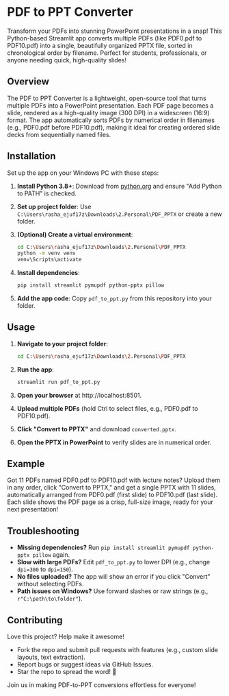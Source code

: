 # PDF to PPT Converter

Transform your PDFs into stunning PowerPoint presentations in a snap! This Python-based Streamlit app converts multiple PDFs (like PDF0.pdf to PDF10.pdf) into a single, beautifully organized PPTX file, sorted in chronological order by filename. Perfect for students, professionals, or anyone needing quick, high-quality slides!

## Overview
The PDF to PPT Converter is a lightweight, open-source tool that turns multiple PDFs into a PowerPoint presentation. Each PDF page becomes a slide, rendered as a high-quality image (300 DPI) in a widescreen (16:9) format. The app automatically sorts PDFs by numerical order in filenames (e.g., PDF0.pdf before PDF10.pdf), making it ideal for creating ordered slide decks from sequentially named files.

## Installation
Set up the app on your Windows PC with these steps:

1. **Install Python 3.8+**: Download from [python.org](https://python.org) and ensure "Add Python to PATH" is checked.

2. **Set up project folder**: Use `C:\Users\rasha_ejuf17z\Downloads\2.Personal\PDF_PPTX` or create a new folder.

3. **(Optional) Create a virtual environment**:
   ```bash
   cd C:\Users\rasha_ejuf17z\Downloads\2.Personal\PDF_PPTX
   python -m venv venv
   venv\Scripts\activate
   ```

4. **Install dependencies**:
   ```bash
   pip install streamlit pymupdf python-pptx pillow
   ```

5. **Add the app code**: Copy `pdf_to_ppt.py` from this repository into your folder.

## Usage

1. **Navigate to your project folder**:
   ```bash
   cd C:\Users\rasha_ejuf17z\Downloads\2.Personal\PDF_PPTX
   ```

2. **Run the app**:
   ```bash
   streamlit run pdf_to_ppt.py
   ```

3. **Open your browser** at http://localhost:8501.

4. **Upload multiple PDFs** (hold Ctrl to select files, e.g., PDF0.pdf to PDF10.pdf).

5. **Click "Convert to PPTX"** and download `converted.pptx`.

6. **Open the PPTX in PowerPoint** to verify slides are in numerical order.

## Example
Got 11 PDFs named PDF0.pdf to PDF10.pdf with lecture notes? Upload them in any order, click "Convert to PPTX," and get a single PPTX with 11 slides, automatically arranged from PDF0.pdf (first slide) to PDF10.pdf (last slide). Each slide shows the PDF page as a crisp, full-size image, ready for your next presentation!

## Troubleshooting

- **Missing dependencies?** Run `pip install streamlit pymupdf python-pptx pillow` again.
- **Slow with large PDFs?** Edit `pdf_to_ppt.py` to lower DPI (e.g., change `dpi=300` to `dpi=150`).
- **No files uploaded?** The app will show an error if you click "Convert" without selecting PDFs.
- **Path issues on Windows?** Use forward slashes or raw strings (e.g., `r"C:\path\to\folder"`).

## Contributing
Love this project? Help make it awesome!

- Fork the repo and submit pull requests with features (e.g., custom slide layouts, text extraction).
- Report bugs or suggest ideas via GitHub Issues.
- Star the repo to spread the word! 🌟

Join us in making PDF-to-PPT conversions effortless for everyone!